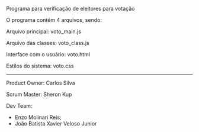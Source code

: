 Programa para verificação de eleitores para votação

O programa contém 4 arquivos, sendo:

Arquivo principal: voto_main.js

Arquivo das classes: voto_class.js

Interface com o usuário: voto.html

Estilos do sistema: voto.css

-------------------------------------------------------------------

Product Owner: Carlos Silva

Scrum Master: Sheron Kup

Dev Team: 
  - Enzo Molinari Reis;
  - João Batista Xavier Veloso Junior
